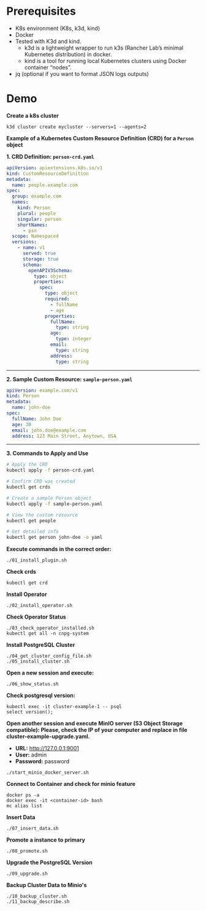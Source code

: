 # Prerequisites

- K8s environment (K8s, k3d, kind)
- Docker
- Tested with K3d and kind. 
  - k3d is a lightweight wrapper to run k3s (Rancher Lab’s minimal Kubernetes distribution) in docker.
  - kind is a tool for running local Kubernetes clusters using Docker container “nodes”.
- jq (optional if you want to format JSON logs outputs)

# Demo

**Create a k8s cluster**

```
k3d cluster create mycluster --servers=1 --agents=2
```

**Example of a Kubernetes Custom Resource Definition (CRD) for a `Person` object**

**1. CRD Definition: `person-crd.yaml`**

```yaml
apiVersion: apiextensions.k8s.io/v1
kind: CustomResourceDefinition
metadata:
  name: people.example.com
spec:
  group: example.com
  names:
    kind: Person
    plural: people
    singular: person
    shortNames:
      - psn
  scope: Namespaced
  versions:
    - name: v1
      served: true
      storage: true
      schema:
        openAPIV3Schema:
          type: object
          properties:
            spec:
              type: object
              required:
                - fullName
                - age
              properties:
                fullName:
                  type: string
                age:
                  type: integer
                email:
                  type: string
                address:
                  type: string
```

---

**2. Sample Custom Resource: `sample-person.yaml`**

```yaml
apiVersion: example.com/v1
kind: Person
metadata:
  name: john-doe
spec:
  fullName: John Doe
  age: 30
  email: john.doe@example.com
  address: 123 Main Street, Anytown, USA
```

---

**3. Commands to Apply and Use**

```bash
# Apply the CRD
kubectl apply -f person-crd.yaml

# Confirm CRD was created
kubectl get crds

# Create a sample Person object
kubectl apply -f sample-person.yaml

# View the custom resource
kubectl get people

# Get detailed info
kubectl get person john-doe -o yaml
```



**Execute commands in the correct order:**

```
./01_install_plugin.sh
```

**Check crds**

```
kubectl get crd
```

**Install Operator**

```
./02_install_operator.sh
```

**Check Operator Status**

```
./03_check_operator_installed.sh
kubectl get all -n cnpg-system
```

**Install PostgreSQL Cluster**

```
./04_get_cluster_config_file.sh
./05_install_cluster.sh
```

**Open a new session and execute:**

```
./06_show_status.sh
```

**Check postgresql version:**

```
kubectl exec -it cluster-example-1 -- psql
select version();
```

**Open another session and execute MinIO server (S3 Object Storage compatible): Please, check the IP of your computer and replace in file cluster-example-upgrade.yaml.**

- **URL:** http://127.0.0.1:9001
- **User:** admin
- **Password:** password

```
./start_minio_docker_server.sh
```

**Connect to Container and check for minio feature**

```
docker ps -a
docker exec -it <container-id> bash
mc alias list
```

**Insert Data**

```
./07_insert_data.sh
```

**Promote a instance to primary**

```
./08_promote.sh
```

**Upgrade the PostgreSQL Version**

```
./09_upgrade.sh
```

**Backup Cluster Data to Minio's**

```
./10_backup_cluster.sh
./11_backup_describe.sh
```
